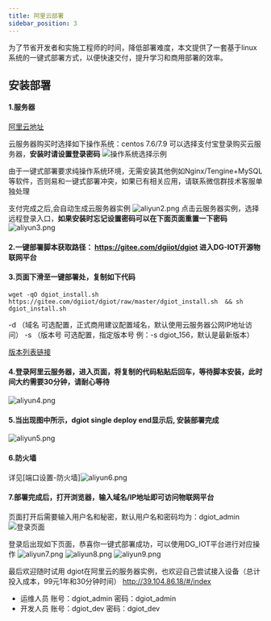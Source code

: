 ```yaml
---
title: 阿里云部署
sidebar_position: 3
---
```


为了节省开发者和实施工程师的时间，降低部署难度，本文提供了一套基于linux系统的一键式部署方式，以便快速交付，提升学习和商用部署的效率。
## 安装部署
#### 1.服务器
[阿里云地址](https://www.aliyun.com/)

云服务器购买时选择如下操作系统：centos 7.6/7.9
可以选择支付宝登录购买云服务器，**安装时请设置登录密码**
![操作系统选择示例](http://dgiot-1253666439.cos.ap-shanghai-fsi.myqcloud.com/shuwa_tech/zh/wiki/aliyun/aliyun1.png)

由于一键式部署要求纯操作系统环境，无需安装其他例如Nginx/Tengine+MySQL等软件，否则易和一键式部署冲突，如果已有相关应用，请联系微信群技术客服单独处理

支付完成之后,会自动生成云服务器实例
![aliyun2.png](http://dgiot-1253666439.cos.ap-shanghai-fsi.myqcloud.com/shuwa_tech/zh/wiki/aliyun/aliyun2.png)
点击云服务器实例，选择远程登录入口，**如果安装时忘记设置密码可以在下面页面重置一下密码** 
![aliyun3.png](http://dgiot-1253666439.cos.ap-shanghai-fsi.myqcloud.com/shuwa_tech/zh/wiki/aliyun/aliyun3.png)

#### 2.一键部署脚本获取路径： https://gitee.com/dgiiot/dgiot 进入DG-IOT开源物联网平台

#### 3.页面下滑至一键部署处，复制如下代码
```
wget -qO dgiot_install.sh https://gitee.com/dgiiot/dgiot/raw/master/dgiot_install.sh  && sh dgiot_install.sh
```
-d （域名  可选配置，正式商用建议配置域名，默认使用云服务器公网IP地址访问）
-s （版本号 可选配置，指定版本号 例：-s dgiot_156，默认是最新版本）

[版本列表链接](https://gitee.com/dgiiot/dgiot/wikis/%E4%B8%80%E9%94%AE%E9%83%A8%E7%BD%B2/%E7%89%88%E6%9C%AC%E5%88%97%E8%A1%A8)

#### 4.登录阿里云服务器，进入页面，将复制的代码粘贴后回车，等待脚本安装，此时间大约需要30分钟，请耐心等待
![aliyun4.png](http://dgiot-1253666439.cos.ap-shanghai-fsi.myqcloud.com/shuwa_tech/zh/wiki/aliyun/aliyun4.png)

#### 5.当出现图中所示，dgiot single deploy end显示后, 安装部署完成
![aliyun5.png](http://dgiot-1253666439.cos.ap-shanghai-fsi.myqcloud.com/shuwa_tech/zh/wiki/aliyun/aliyun5.png)

#### 6.防火墙

详见[端口设置-防火墙]![aliyun6.png](http://dgiot-1253666439.cos.ap-shanghai-fsi.myqcloud.com/shuwa_tech/zh/wiki/aliyun/aliyun6.png)
#### 7.部署完成后，打开浏览器，输入域名/IP地址即可访问物联网平台 
页面打开后需要输入用户名和秘密，默认用户名和密码均为：dgiot_admin
![登录页面](https://images.gitee.com/uploads/images/2022/0108/155517_9322dc20_10296448.png "屏幕截图.png")

登录后出现如下页面，恭喜你一键式部署成功，可以使用DG_IOT平台进行对应操作
![aliyun7.png](http://dgiot-1253666439.cos.ap-shanghai-fsi.myqcloud.com/shuwa_tech/zh/wiki/aliyun/aliyun7.png)
![aliyun8.png](http://dgiot-1253666439.cos.ap-shanghai-fsi.myqcloud.com/shuwa_tech/zh/wiki/aliyun/aliyun8.png)
![aliyun9.png](http://dgiot-1253666439.cos.ap-shanghai-fsi.myqcloud.com/shuwa_tech/zh/wiki/aliyun/aliyun9.png)

最后欢迎随时试用 dgiot在阿里云的服务器实例，也欢迎自己尝试接入设备（总计投入成本，99元1年和30分钟时间） 
http://39.104.86.18/#/index
+ 运维人员
账号：dgiot_admin
密码：dgiot_admin
+ 开发人员
账号：dgiot_dev
密码：dgiot_dev


